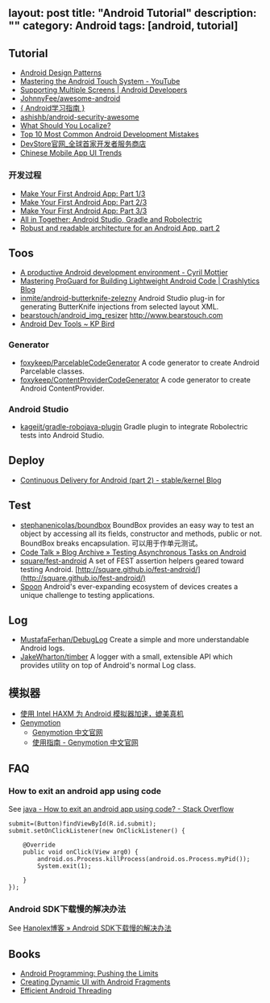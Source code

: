 layout: post
title: "Android Tutorial"
description: ""
category: Android
tags: [android, tutorial]
--- 

## Tutorial

- [Android Design Patterns](http://www.salttiger.com/android-design-patterns/)
- [Mastering the Android Touch System - YouTube](https://www.youtube.com/watch?v=EZAoJU-nUyI)
- [Supporting Multiple Screens | Android Developers](http://developer.android.com/guide/practices/screens_support.html)
- [JohnnyFee/awesome-android](https://github.com/JohnnyFee/awesome-android)
- [{ Android学习指南 }](http://android.yaohuiji.com/)
- [ashishb/android-security-awesome](https://github.com/ashishb/android-security-awesome)
- [What Should You Localize?](http://blog.danlew.net/2014/09/08/what-should-i-localize)
- [Top 10 Most Common Android Development Mistakes](http://www.toptal.com/android/top-10-most-common-android-development-mistakes)
- [DevStore官网_全球首家开发者服务商店](http://www.devstore.cn/)
- [Chinese Mobile App UI Trends](http://dangrover.com/blog/2014/12/01/chinese-mobile-app-ui-trends.html)

### 开发过程

- [Make Your First Android App: Part 1/3](http://www.raywenderlich.com/56107/make-first-android-app-part-1)
- [Make Your First Android App: Part 2/3](http://www.raywenderlich.com/56109/make-first-android-app-part-2)
- [Make Your First Android App: Part 3/3](http://www.raywenderlich.com/56111/make-first-android-app-part-3)
- [All in Together: Android Studio, Gradle and Robolectric](http://www.bignerdranch.com/blog/all-in-together-android-studio-gradle-and-robolectric)
- [Robust and readable architecture for an Android App, part 2](http://blog.joanzapata.com/robust-and-readable-part-2-introducing-async-service)

<!--more-->

## Toos

- [A productive Android development environment - Cyril Mottier](http://cyrilmottier.com/2013/06/27/a-productive-android-development-environment/)
- [Mastering ProGuard for Building Lightweight Android Code | Crashlytics Blog](http://www.crashlytics.com/blog/mastering-proguard-for-building-lightweight-android-code/)
- [inmite/android-butterknife-zelezny](https://github.com/inmite/android-butterknife-zelezny) Android Studio plug-in for generating ButterKnife injections from selected layout XML.
- [bearstouch/android_img_resizer](https://github.com/bearstouch/android_img_resizer) <http://www.bearstouch.com>
- [Android Dev Tools ~ KP Bird](http://www.kpbird.com/p/android-dev-tools.html)

### Generator

- [foxykeep/ParcelableCodeGenerator](https://github.com/foxykeep/ParcelableCodeGenerator) A code generator to create Android Parcelable classes.
- [foxykeep/ContentProviderCodeGenerator](https://github.com/foxykeep/ContentProviderCodeGenerator) A code generator to create Android ContentProvider.

### Android Studio

- [kageiit/gradle-robojava-plugin](https://github.com/kageiit/gradle-robojava-plugin) Gradle plugin to integrate Robolectric tests into Android Studio.

## Deploy

- [Continuous Delivery for Android (part 2) - stable/kernel Blog](http://stablekernel.com/blog/continuous-delivery-android-part-2)

## Test

- [stephanenicolas/boundbox](https://github.com/stephanenicolas/boundbox) BoundBox provides an easy way to test an object by accessing all its fields, constructor and methods, public or not. BoundBox breaks encapsulation. 可以用于作单元测试。
- [Code Talk » Blog Archive » Testing Asynchronous Tasks on Android](http://codetalk.de/?p=43)
- [square/fest-android](https://github.com/square/fest-android) A set of FEST assertion helpers geared toward testing Android. [http://square.github.io/fest-android/](http://square.github.io/fest-android/)
- [Spoon](http://square.github.io/spoon/) Android's ever-expanding ecosystem of devices creates a unique challenge to testing applications. 

## Log

- [MustafaFerhan/DebugLog](https://github.com/MustafaFerhan/DebugLog) Create a simple and more understandable Android logs.
- [JakeWharton/timber](https://github.com/JakeWharton/timber) A logger with a small, extensible API which provides utility on top of Android's normal Log class.

## 模拟器

- [使用 Intel HAXM 为 Android 模拟器加速，媲美真机](http://www.cnblogs.com/beginor/archive/2013/01/13/2858228.html)
- [Genymotion](http://www.genymotion.com/)
    - [Genymotion 中文官网](http://www.genymotion.cn/#theme=home)
    - [使用指南 - Genymotion 中文官网](http://www.genymotion.cn/#theme=guide)

## FAQ

### How to exit an android app using code

See [java - How to exit an android app using code? - Stack Overflow](http://stackoverflow.com/questions/17719634/how-to-exit-an-android-app-using-code)

```
submit=(Button)findViewById(R.id.submit);
submit.setOnClickListener(new OnClickListener() {

    @Override
    public void onClick(View arg0) {
		android.os.Process.killProcess(android.os.Process.myPid());
        System.exit(1);

    }
});
```

### Android SDK下载慢的解决办法

See [Hanolex博客 » Android SDK下载慢的解决办法](http://hanolex.org/archives/300.html)

## Books

- [Android Programming: Pushing the Limits](http://www.salttiger.com/android-programming-pushing-limits/)
- [Creating Dynamic UI with Android Fragments](http://www.salttiger.com/creating-dynamic-ui-android-fragments/)
- [Efficient Android Threading](http://www.salttiger.com/efficient-android-threading/)
